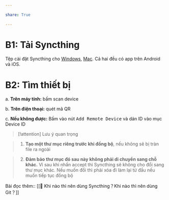 ---  
share: True  
---  
# B1: Tải Syncthing  
Tệp cài đặt Syncthing cho [Windows](https://github.com/canton7/SyncTrayzor/releases/download/v1.1.29/SyncTrayzorSetup-x64.exe), [Mac](https://github.com/syncthing/syncthing-macos/releases/download/v1.21.0-1/Syncthing-1.21.0-1.dmg). Cả hai đều có app trên Android và iOS.   
  
# B2: Tìm thiết bị  
a. **Trên máy tính:** bấm scan device  
b. **Trên điện thoại:** quét mã QR  
c. **Nếu không được:** Bấm vào nút <kbd>Add Remote Device</kbd> và dán ID vào mục Device ID  
  
> [!attention] Lưu ý quan trọng  
>1. **Tạo một thư mục riêng trước khi đồng bộ**, nếu không sẽ bị tràn file ra ngoài   
>2. **Đảm bảo thư mục đó sau này không phải di chuyển sang chỗ khác.** Vì sau khi nhấn accept thì Syncthing sẽ không cho đổi sang thư mục khác. Nếu muốn đổi thì phải xóa đi làm lại từ đầu nếu muốn tiếp tục đồng bộ  
  
Bài đọc thêm:: [[📖 Khi nào thì nên dùng Syncthing？Khi nào thì nên dùng Git？]]  
